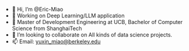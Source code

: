 - 👋 Hi, I’m @Eric-Miao
- 👀 Working on Deep Learning/LLM application 
- 🌱 Master of Development Engineering at UCB, Bachelor of Computer Science from ShanghaiTech
- 💞️ I’m looking to collaborate on All kinds of data science projects.
- 📫 Email: yuxin_miao@berkeley.edu

<!---
Eric-Miao/Eric-Miao is a ✨ special ✨ repository because its `README.md` (this file) appears on your GitHub profile.
You can click the Preview link to take a look at your changes.
--->
